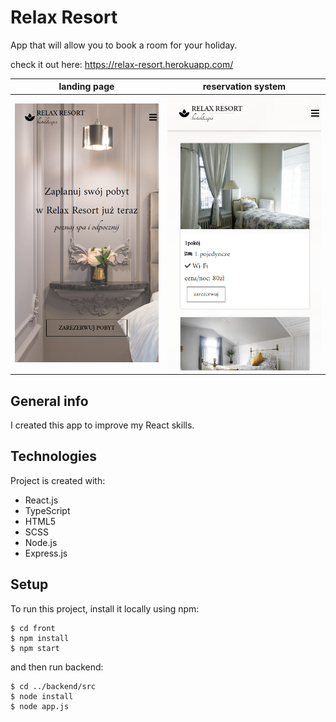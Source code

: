 # Relax Resort
App that will allow you to book a room for your holiday.

check it out here: https://relax-resort.herokuapp.com/

landing page             |  reservation system
:-------------------------:|:-------------------------:
![Alt text](./phone-landing-page-view.png?raw=true "Title")  |  ![Alt text](./phone-reservation-view.png?raw=true "Title")

## General info
I created this app to improve my React skills.

## Technologies
Project is created with: 
* React.js
* TypeScript
* HTML5
* SCSS
* Node.js
* Express.js

## Setup
To run this project, install it locally using npm:

```
$ cd front
$ npm install
$ npm start
```
and then run backend:

```
$ cd ../backend/src
$ node install
$ node app.js
```